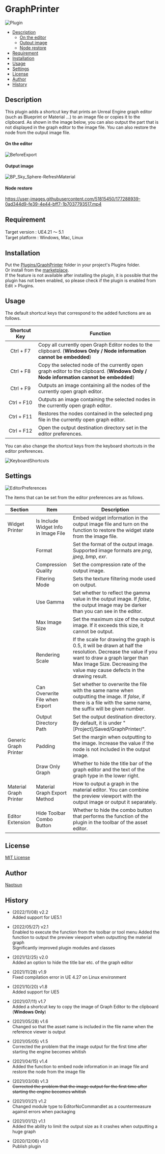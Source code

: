 # GraphPrinter

![Plugin](https://user-images.githubusercontent.com/51815450/170719311-8dd70514-ef6b-4649-82bd-6be9232ae16e.PNG)

<!--ts-->
   * [Description](#Description)
      * [On the editor](#on-the-editor)
      * [Output image](#output-image)
      * [Node restore](#node-restore)
   * [Requirement](#Requirement)
   * [Installation](#Installation)
   * [Usage](#Usage)
   * [Settings](#Settings)
   * [License](#License)
   * [Author](#Author)
   * [History](#History)
<!--te-->

## Description

This plugin adds a shortcut key that prints an Unreal Engine graph editor (such as Blueprint or Material ...) to an image file or copies it to the clipboard.
As shown in the image below, you can also output the part that is not displayed in the graph editor to the image file.
You can also restore the node from the output image file.  

#### On the editor
![BeforeExport](https://user-images.githubusercontent.com/51815450/170719166-b02a5526-d052-404c-bb13-d888ad7c080f.PNG)

#### Output image
![BP_Sky_Sphere-RefreshMaterial](https://user-images.githubusercontent.com/51815450/170719253-f5365b35-e86c-4b1a-ac0a-7b3f425c050f.png)

#### Node restore  
https://user-images.githubusercontent.com/51815450/177288939-0ad344d9-fe39-4e44-bff7-1b7037793517.mp4

## Requirement

Target version : UE4.21 ～ 5.1  
Target platform : Windows, Mac, Linux 

## Installation

Put the [Plugins/GraphPrinter](https://github.com/Naotsun19B/GraphPrinter) folder in your project's Plugins folder.  
Or install from the [marketplace](https://www.unrealengine.com/marketplace/en/product/graph-printer).  
If the feature is not available after installing the plugin, it is possible that the plugin has not been enabled, so please check if the plugin is enabled from Edit > Plugins.

## Usage

The default shortcut keys that correspond to the added functions are as follows.

| **Shortcut Key**　 | 　**Function**                                                                                                           　    　       |
|:-----------------:|--------------------------------------------------------------------------------------------------------------------------------------|
|     Ctrl + F7     | Copy all currently open Graph Editor nodes to the clipboard. (**Windows Only / Node information cannot be embedded**)                |
|     Ctrl + F8     | Copy the selected node of the currently open graph editor to the clipboard. (**Windows Only / Node information cannot be embedded**) |
|     Ctrl + F9     | Outputs an image containing all the nodes of the currently open graph editor.                                                        |
|    Ctrl + F10     | Outputs an image containing the selected nodes in the currently open graph editor.                                                   |
|    Ctrl + F11     | Restores the nodes contained in the selected png file in the currently open graph editor.                                            |
|    Ctrl + F12     | Open the output destination directory set in the editor preferences.                                                                 |

You can also change the shortcut keys from the keyboard shortcuts in the editor preferences.

![KeyboardShortcuts](https://user-images.githubusercontent.com/51815450/170719363-f04a65c2-d08d-4cef-bc92-80d6703d450b.PNG)

## Settings

![EditorPreferences](https://user-images.githubusercontent.com/51815450/170719402-052f2f9e-91f3-41ab-9868-5e03bdfc4b31.PNG)

The items that can be set from the editor preferences are as follows.

| **Section**            | **Item**                             | **Description**                                                                                                                                                                                                              |
|------------------------|--------------------------------------|------------------------------------------------------------------------------------------------------------------------------------------------------------------------------------------------------------------------------|
| Widget Printer         | Is Include Widget Info in Image File | Embed widget information in the output image file and turn on the function to restore the widget state from the image file.                                                                                                  |
|                        | Format                               | Set the format of the output image. Supported image formats are *png*, *jpeg*, *bmp*, *exr*.                                                                                                                                 |
|                        | Compression Quality                  | Set the compression rate of the output image.                                                                                                                                                                                |
|                        | Filtering Mode                       | Sets the texture filtering mode used on output.                                                                                                                                                                              |
|                        | Use Gamma                            | Set whether to reflect the gamma value in the output image. If *false*, the output image may be darker than you can see in the editor.                                                                                       |
|                        | Max Image Size                       | Set the maximum size of the output image. If it exceeds this size, it cannot be output.                                                                                                                                      |
|                        | Rendering Scale                      | If the scale for drawing the graph is 0.5, it will be drawn at half the resolution. Decrease the value if you want to draw a graph larger than Max Image Size. Decreasing the value may cause defects in the drawing result. |
|                        | Can Overwrite File when Export       | Set whether to overwrite the file with the same name when outputting the image. If *false*, if there is a file with the same name, the suffix will be given number.                                                          |
|                        | Output Directory Path                | Set the output destination directory. By default, it is under "[Project]/Saved/GraphPrinter/".                                                                                                                               |
| Generic Graph Printer  | Padding                              | Set the margin when outputting to the image. Increase the value if the node is not included in the output image.                                                                                                             |
|                        | Draw Only Graph                      | Whether to hide the title bar of the graph editor and the text of the graph type in the lower right.                                                                                                                         |
| Material Graph Printer | Material Graph Export Method         | How to output a graph in the material editor. You can combine the preview viewport with the output image or output it separately.                                                                                            |
| Editor Extension       | Hide Toolbar Combo Button            | Whether to hide the combo button that performs the function of the plugin in the toolbar of the asset editor.                                                                                                                |

## License

[MIT License](https://en.wikipedia.org/wiki/MIT_License)

## Author

[Naotsun](https://twitter.com/Naotsun_UE)

## History  

- (2022/11/08) v2.2   
  Added support for UE5.1  

- (2022/05/27) v2.1   
  Enabled to execute the function from the toolbar or tool menu
  Added the function to output the preview viewport when outputting the material graph  
  Significantly improved plugin modules and classes

- (2021/12/25) v2.0   
  Added an option to hide the title bar etc. of the graph editor

- (2021/11/28) v1.9   
  Fixed compilation error in UE 4.27 on Linux environment

- (2021/10/20) v1.8   
  Added support for UE5  

- (2021/07/11) v1.7   
  Added a shortcut key to copy the image of Graph Editor to the clipboard (**Windows Only**)  

- (2021/05/28) v1.6   
  Changed so that the asset name is included in the file name when the reference viewer is output

- (2021/05/05) v1.5   
  Corrected the problem that the image output for the first time after starting the engine becomes whitish

- (2021/04/15) v1.4   
  Added the function to embed node information in an image file and restore the node from the image file

- (2021/03/08) v1.3   
  ~~Corrected the problem that the image output for the first time after starting the engine becomes whitish~~

- (2021/01/21) v1.2   
  Changed module type to EditorNoCommandlet as a countermeasure against errors when packaging

- (2021/01/12) v1.1   
  Added the ability to limit the output size as it crashes when outputting a huge graph

- (2020/12/06) v1.0   
  Publish plugin
